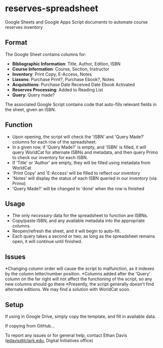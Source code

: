 # reserves-spreadsheet
Google Sheets and Google Apps Script documents to automate course reserves inventory


## Format
The Google Sheet contains columns for:
  * **Bibliographic Information**: Title, Author, Edition, ISBN
  * **Course Information**: Course, Section, Instructor
  * **Inventory**: Print Copy, E-Access, Notes
  * **Liasons**: Purchase Print?, Purchase Ebook?, Notes
  * **Acquisitions**: Purchase Date	Received Date	Ebook Activated
  * **Reserves Processing**: Added to Reading List
  * **Query**: Query made?

The associated Google Script contains code that auto-fills relevant fields in the sheet, given an ISBN.

## Function

* Upon opening, the script will check the 'ISBN' and 'Query Made?' columns for each row of the spreadsheet.
* In a given row, if 'Query Made?' is empty, and 'ISBN' is filled, it will query WorldCat for alternate ISBNs and metadata, and then query Primo to check our inventory for each ISBN.
* If 'Title' or 'Author' are empty, they will be filled using metadata from WorldCat
* 'Print Copy' and 'E-Access' will be filled to reflect our inventory
* 'Notes' will display the status of each ISBN queried in our inventory (via Primo)
* 'Query Made?' will be changed to 'done' when the row is finished


## Usage

* The only *necessary* data for the spreadsheet to function are ISBNs.
* Copy/paste ISBN, and any available metadata into the appropriate columns.
* Reopen/refresh the sheet, and it will begin to auto-fill.
* Each query takes a second or two; as long as the spreadsheet remains open, it will continue until finished.

## Issues

*Changing column order will cause the script to malfunction, as it indexes by the column letter/number position.
*Columns added after the 'Query' column on the far right will not affect the functioning of the script, so any new columns should go there
*Presently, the script generally doesn't find alternate editions. We may find a solution with WorldCat soon.

## Setup

If using in Google Drive, simply copy the template, and fill in available data.

If copying from GitHub...



To report any issues or for general help, contact Ethan Davis (edavis@lclark.edu, Digital Initiatives office)



